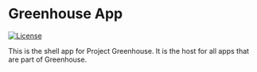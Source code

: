 # Greenhouse App

[![License](https://img.shields.io/badge/License-Apache%202.0-blue.svg)](LICENSE)

This is the shell app for Project Greenhouse. It is the host for all apps that are part of Greenhouse.
